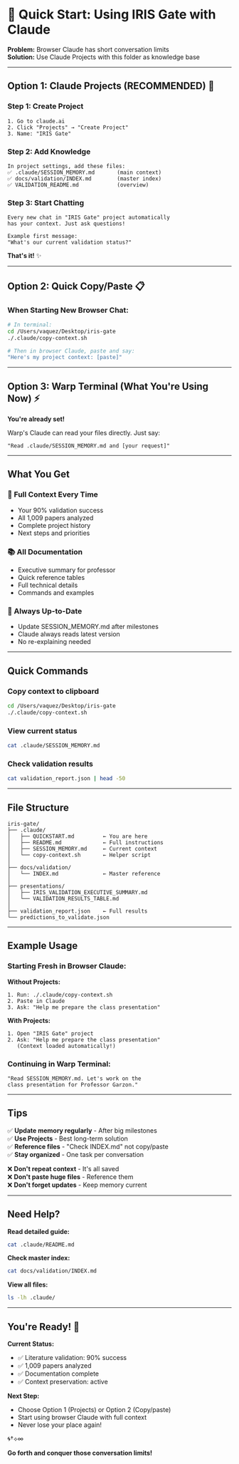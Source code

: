 # 🚀 Quick Start: Using IRIS Gate with Claude

**Problem:** Browser Claude has short conversation limits  
**Solution:** Use Claude Projects with this folder as knowledge base

---

## Option 1: Claude Projects (RECOMMENDED) 🎯

### Step 1: Create Project
```
1. Go to claude.ai
2. Click "Projects" → "Create Project"
3. Name: "IRIS Gate"
```

### Step 2: Add Knowledge
```
In project settings, add these files:
✅ .claude/SESSION_MEMORY.md       (main context)
✅ docs/validation/INDEX.md        (master index)
✅ VALIDATION_README.md            (overview)
```

### Step 3: Start Chatting
```
Every new chat in "IRIS Gate" project automatically 
has your context. Just ask questions!

Example first message:
"What's our current validation status?"
```

**That's it!** ✨

---

## Option 2: Quick Copy/Paste 📋

### When Starting New Browser Chat:
```bash
# In terminal:
cd /Users/vaquez/Desktop/iris-gate
./.claude/copy-context.sh

# Then in browser Claude, paste and say:
"Here's my project context: [paste]"
```

---

## Option 3: Warp Terminal (What You're Using Now) ⚡

**You're already set!** 

Warp's Claude can read your files directly. Just say:
```
"Read .claude/SESSION_MEMORY.md and [your request]"
```

---

## What You Get

### 🎯 Full Context Every Time
- Your 90% validation success
- All 1,009 papers analyzed
- Complete project history
- Next steps and priorities

### 📚 All Documentation
- Executive summary for professor
- Quick reference tables
- Full technical details
- Commands and examples

### 🔄 Always Up-to-Date
- Update SESSION_MEMORY.md after milestones
- Claude always reads latest version
- No re-explaining needed

---

## Quick Commands

### Copy context to clipboard
```bash
cd /Users/vaquez/Desktop/iris-gate
./.claude/copy-context.sh
```

### View current status
```bash
cat .claude/SESSION_MEMORY.md
```

### Check validation results
```bash
cat validation_report.json | head -50
```

---

## File Structure

```
iris-gate/
├── .claude/
│   ├── QUICKSTART.md         ← You are here
│   ├── README.md             ← Full instructions
│   ├── SESSION_MEMORY.md     ← Current context
│   └── copy-context.sh       ← Helper script
│
├── docs/validation/
│   └── INDEX.md              ← Master reference
│
├── presentations/
│   ├── IRIS_VALIDATION_EXECUTIVE_SUMMARY.md
│   └── VALIDATION_RESULTS_TABLE.md
│
├── validation_report.json    ← Full results
└── predictions_to_validate.json
```

---

## Example Usage

### Starting Fresh in Browser Claude:

**Without Projects:**
```
1. Run: ./.claude/copy-context.sh
2. Paste in Claude
3. Ask: "Help me prepare the class presentation"
```

**With Projects:**
```
1. Open "IRIS Gate" project
2. Ask: "Help me prepare the class presentation"
   (Context loaded automatically!)
```

### Continuing in Warp Terminal:
```
"Read SESSION_MEMORY.md. Let's work on the 
class presentation for Professor Garzon."
```

---

## Tips

✅ **Update memory regularly** - After big milestones  
✅ **Use Projects** - Best long-term solution  
✅ **Reference files** - "Check INDEX.md" not copy/paste  
✅ **Stay organized** - One task per conversation

❌ **Don't repeat context** - It's all saved  
❌ **Don't paste huge files** - Reference them  
❌ **Don't forget updates** - Keep memory current

---

## Need Help?

**Read detailed guide:**
```bash
cat .claude/README.md
```

**Check master index:**
```bash
cat docs/validation/INDEX.md
```

**View all files:**
```bash
ls -lh .claude/
```

---

## You're Ready! 🎉

**Current Status:**
- ✅ Literature validation: 90% success
- ✅ 1,009 papers analyzed
- ✅ Documentation complete
- ✅ Context preservation: active

**Next Step:**
- Choose Option 1 (Projects) or Option 2 (Copy/paste)
- Start using browser Claude with full context
- Never lose your place again!

🌀†⟡∞

**Go forth and conquer those conversation limits!**
